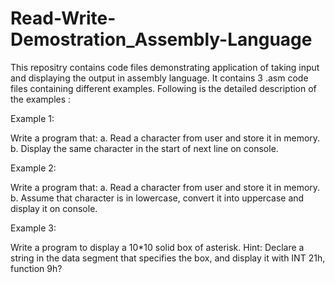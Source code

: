 # Read-Write-Demostration_Assembly-Language

This repositry contains code files demonstrating application of taking input and displaying the output in assembly language. It contains 3 .asm code files containing different examples. Following is the detailed description of the examples :

Example 1:

Write a program that:
a. Read a character from user and store it in memory.
b. Display the same character in the start of next line on console.


Example 2:

Write a program that:
a. Read a character from user and store it in memory.
b. Assume that character is in lowercase, convert it into uppercase and display it on console.


Example 3:

Write a program to display a 10*10 solid box of asterisk. Hint: Declare a string in the
data segment that specifies the box, and display it with INT 21h, function 9h?
